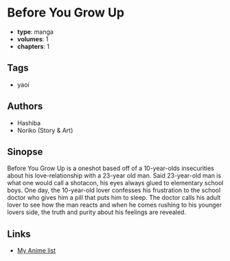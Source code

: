 # Before You Grow Up

-   **type**: manga
-   **volumes**: 1
-   **chapters**: 1

## Tags

-   yaoi

## Authors

-   Hashiba
-   Noriko (Story & Art)

## Sinopse

Before You Grow Up is a oneshot based off of a 10-year-olds insecurities about his love-relationship with a 23-year old man. Said 23-year-old man is what one would call a shotacon, his eyes always glued to elementary school boys. One day, the 10-year-old lover confesses his frustration to the school doctor who gives him a pill that puts him to sleep. The doctor calls his adult lover to see how the man reacts and when he comes rushing to his younger lovers side, the truth and purity about his feelings are revealed.

## Links

-   [My Anime list](https://myanimelist.net/manga/2831/Before_You_Grow_Up)
